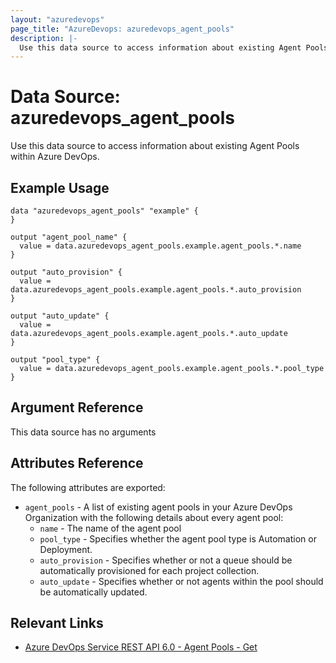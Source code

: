 ```yaml
---
layout: "azuredevops"
page_title: "AzureDevops: azuredevops_agent_pools"
description: |-
  Use this data source to access information about existing Agent Pools within Azure DevOps.
---
```


# Data Source: azuredevops_agent_pools

Use this data source to access information about existing Agent Pools within Azure DevOps.

## Example Usage

```hcl
data "azuredevops_agent_pools" "example" {
}

output "agent_pool_name" {
  value = data.azuredevops_agent_pools.example.agent_pools.*.name
}

output "auto_provision" {
  value = data.azuredevops_agent_pools.example.agent_pools.*.auto_provision
}

output "auto_update" {
  value = data.azuredevops_agent_pools.example.agent_pools.*.auto_update
}

output "pool_type" {
  value = data.azuredevops_agent_pools.example.agent_pools.*.pool_type
}
```

## Argument Reference

This data source has no arguments

## Attributes Reference

The following attributes are exported:

- `agent_pools` - A list of existing agent pools in your Azure DevOps Organization with the following details about every agent pool:
  - `name` - The name of the agent pool
  - `pool_type` - Specifies whether the agent pool type is Automation or Deployment.
  - `auto_provision` - Specifies whether or not a queue should be automatically provisioned for each project collection.
  - `auto_update` - Specifies whether or not agents within the pool should be automatically updated.

## Relevant Links

- [Azure DevOps Service REST API 6.0 - Agent Pools - Get](https://docs.microsoft.com/en-us/rest/api/azure/devops/distributedtask/pools/get?view=azure-devops-rest-6.0)
